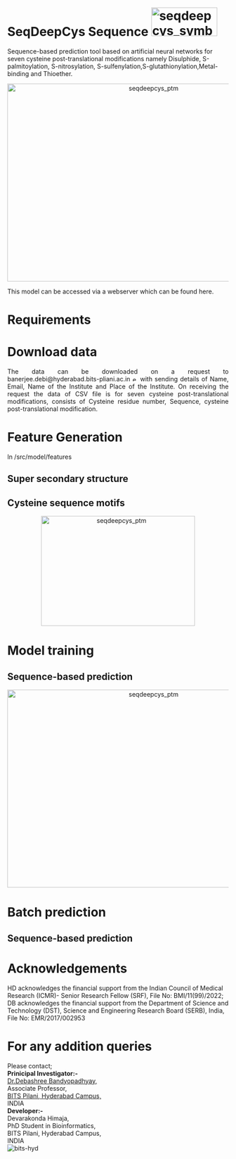 # SeqDeepCys Sequence <img width="150" height="65" alt="seqdeepcys_symbol" src="https://github.com/user-attachments/assets/5b0a1219-594b-4172-8346-b4e00780f116" />

Sequence-based prediction tool based on artificial neural networks for seven cysteine post-translational modifications namely Disulphide, S-palmitoylation, S-nitrosylation, S-sulfenylation,S-glutathionylation,Metal-binding and Thioether.<br>

<p align="center">
  <img width="650" height="450" alt="seqdeepcys_ptm" src="https://github.com/user-attachments/assets/f8ce293b-ecfe-4f42-9bda-480482583597" />
</p>

This model can be accessed via a webserver which can be found here.<br>

# Requirements




# Download data <br>
<p align="justify">The data can be downloaded on a request to banerjee.debi@hyderabad.bits-pliani.ac.in <img width="12" height="12" alt="email-envelope-button-svgrepo-com" src="https://github.com/user-attachments/assets/6d7a5040-71b5-4f18-9959-6adc86f1214d" /> with sending details of Name, Email, Name of the Institute and Place of the Institute. On receiving the request the data of CSV file is for seven cysteine post-translational modifications, consists of Cysteine residue number, Sequence, cysteine post-translational modification.</p>

# Feature Generation<br>
ln /src/model/features<br>
## Super secondary structure
## Cysteine sequence motifs
<p align="center">
  <img width="350" height="250" alt="seqdeepcys_ptm" src="https://github.com/user-attachments/assets/b317f0a0-8789-4015-877a-a452613528ce" />
</p>

# Model training 
## Sequence-based prediction
<p align="center">
  <img width="650" height="450" alt="seqdeepcys_ptm" src="https://github.com/user-attachments/assets/296bc17f-8b5e-40c9-931f-c9fc98be9712" />
</p>

# Batch prediction 
## Sequence-based prediction
# Acknowledgements
HD acknowledges the financial support from the Indian Council of Medical Research (ICMR)- Senior Research Fellow (SRF), File No: BMI/11(99)/2022; DB acknowledges the financial support from the Department of Science and Technology (DST), Science and Engineering Research Board (SERB), India, File No: EMR/2017/002953
# For any addition queries 
Please contact;<br>
<b>Prinicipal Investigator:-</b><br>
<a href=https://www.bits-pilani.ac.in/hyderabad/debasri-bandyopadhyay/>Dr.Debashree Bandyopadhyay,</a><br>
Associate Professor,<br>
<a href=https://www.bits-pilani.ac.in/hyderabad/>BITS Pilani, Hyderabad Campus,</a><br>
INDIA<br>
<b>Developer:-</b><br> 
Devarakonda Himaja,<br>
PhD Student in Bioinformatics,<br>
BITS Pilani, Hyderabad Campus,<br>
INDIA<br>
![bits-hyd](https://github.com/user-attachments/assets/ad4b3aa9-f598-469f-9cb2-e90d04e634a3)


